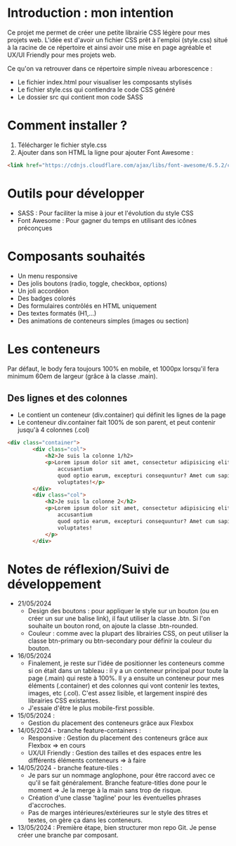 # Introduction : mon intention
Ce projet me permet de créer une petite librairie CSS légère pour mes projets web. L'idée est d'avoir un fichier CSS prêt à l'emploi (style.css) situé à la racine de ce répertoire et ainsi avoir une mise en page agréable et UX/UI Friendly pour mes projets web.

Ce qu'on va retrouver dans ce répertoire simple niveau arborescence : 
* Le fichier index.html pour visualiser les composants stylisés
* Le fichier style.css qui contiendra le code CSS généré
* Le dossier src qui contient mon code SASS

# Comment installer ?
1. Télécharger le fichier style.css
2. Ajouter dans son HTML la ligne pour ajouter Font Awesome : 
```html
<link href="https://cdnjs.cloudflare.com/ajax/libs/font-awesome/6.5.2/css/fontawesome.min.css" rel="stylesheet" />
```

# Outils pour développer
* SASS : Pour faciliter la mise à jour et l'évolution du style CSS
* Font Awesome : Pour gagner du temps en utilisant des icônes préconçues

# Composants souhaités
* Un menu responsive
* Des jolis boutons (radio, toggle, checkbox, options)
* Un joli accordéon
* Des badges colorés
* Des formulaires contrôlés en HTML uniquement
* Des textes formatés (H1,...)
* Des animations de conteneurs simples (images ou section)

# Les conteneurs
Par défaut, le body fera toujours 100% en mobile, et 1000px lorsqu'il fera minimum 60em de largeur (grâce à la classe .main).

## Des lignes et des colonnes
* Le <body> contient un conteneur (div.container) qui définit les lignes de la page
* Le conteneur div.container fait 100% de son parent, et peut contenir jusqu'à 4 colonnes (.col)
```html
<div class="container">
        <div class="col">
            <h2>Je suis la colonne 1/h2>
            <p>Lorem ipsum dolor sit amet, consectetur adipisicing elit. Maiores ad quis debitis rerum officia
                accusantium
                quod optio earum, excepturi consequuntur? Amet cum sapiente id harum neque illo assumenda error
                voluptates!</p>
        </div>
        <div class="col">
            <h2>Je suis la colonne 2</h2>
            <p>Lorem ipsum dolor sit amet, consectetur adipisicing elit. Maiores ad quis debitis rerum officia
                accusantium
                quod optio earum, excepturi consequuntur? Amet cum sapiente id harum neque illo assumenda error
                voluptates!
            </p>
        </div>
```

# Notes de réflexion/Suivi de développement
* 21/05/2024
  - Design des boutons : pour appliquer le style sur un bouton (ou en créer un sur une balise link), il faut utiliser la classe .btn. Si l'on souhaite un bouton rond, on ajoute la classe .btn-rounded. 
  - Couleur : comme avec la plupart des librairies CSS, on peut utiliser la classe btn-primary ou btn-secondary pour définir la couleur du bouton.
* 16/05/2024
  - Finalement, je reste sur l'idée de positionner les conteneurs comme si on était dans un tableau : il y a un conteneur principal pour toute la page (.main) qui reste à 100%. Il y a ensuite un conteneur pour mes éléments (.container) et des colonnes qui vont contenir les textes, images, etc (.col). C'est assez lisible, et largement inspiré des librairies CSS existantes.
  - J'essaie d'être le plus mobile-first possible.
* 15/05/2024 : 
  - Gestion du placement des conteneurs grâce aux Flexbox 
* 14/05/2024 - branche feature-containers : 
  - Responsive : Gestion du placement des conteneurs grâce aux Flexbox => en cours
  - UX/UI Friendly : Gestion des tailles et des espaces entre les différents éléments conteneurs => à faire 
* 14/05/2024 - branche feature-tiles : 
  - Je pars sur un nommage anglophone, pour être raccord avec ce qu'il se fait généralement. Branche feature-titles done pour le moment => Je la merge à la main sans trop de risque.
  - Création d'une classe 'tagline' pour les éventuelles phrases d'accroches.
  - Pas de marges intérieures/extérieures sur le style des titres et textes, on gère ça dans les conteneurs.
* 13/05/2024 : Première étape, bien structurer mon repo Git. Je pense créer une branche par composant. 

